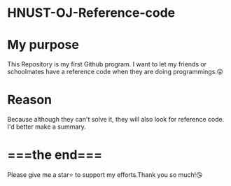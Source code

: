 # HNUST-OJ-Reference-code
# My purpose
This Repository is my first Github program.
I want to let my friends or schoolmates have a reference code when they are doing programmings.😜
# Reason
Because although they can't solve it, they will also look for reference code. I'd better make a summary.
# ===the end===
Please give me a star⭐ to support my efforts.Thank you so much!😘
